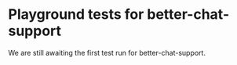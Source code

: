 # Playground tests for better-chat-support
We are still awaiting the first test run for better-chat-support.
